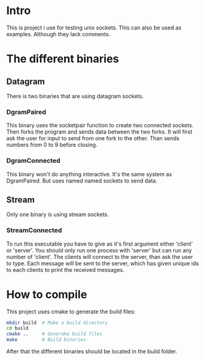 
# Intro
This is project i use for testing unix sockets.
This can also be used as examples. Although they lack comments.

# The different binaries
## Datagram
There is two binaries that are using datagram sockets.

### DgramPaired
This binary uses the socketpair function to create two connected sockets.
Then forks the program and sends data between the two forks.
It will first ask the user for input to send from one fork to the other.
Than sends numbers from 0 to 9 before closing.

### DgramConnected
This binary won't do anything interactive. It's the same system as DgramPaired. But
uses named named sockets to send data.

## Stream
Only one binary is using stream sockets.

### StreamConnected
To run this executable you have to give as it's first argument either 'client' or 'server'.
You should only run one process with 'server' but can run any number of 'client'.
The clients will connect to the server, than ask the user to type. Each message will be
sent to the server, which has given unique ids to each clients to print the received messages.

# How to compile
This project uses cmake to generate the build files:
```sh
mkdir build  # Make a build directory
cd build
cmake ..     # Generake build files
make         # Build binaries
```
After that the different binaries should be located in the build folder.
